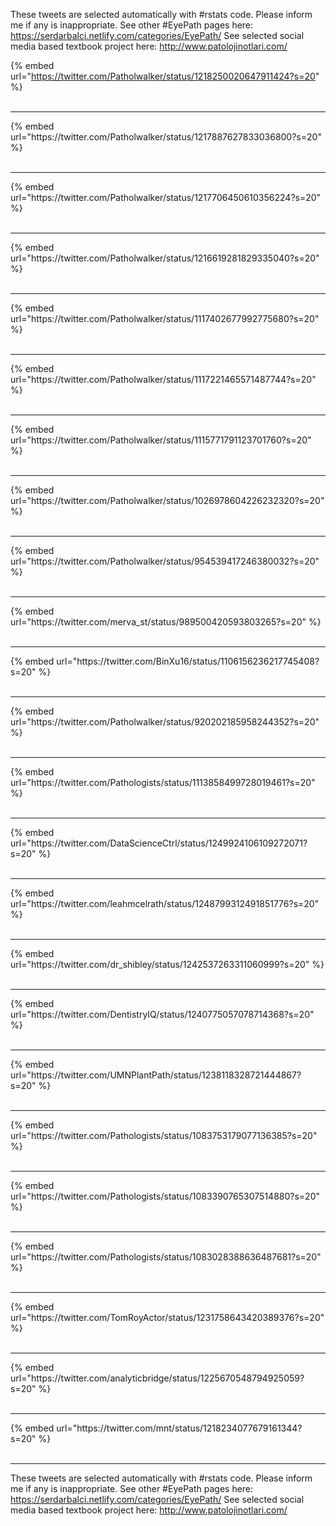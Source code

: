 

These tweets are selected automatically with #rstats code. Please inform me if any is inappropriate.
See other #EyePath pages here: https://serdarbalci.netlify.com/categories/EyePath/ 
See selected social media based textbook project here: http://www.patolojinotlari.com/

{% embed url="https://twitter.com/Patholwalker/status/1218250020647911424?s=20" %}<br>
<br>
<hr>
{% embed url="https://twitter.com/Patholwalker/status/1217887627833036800?s=20" %}<br>
<br>
<hr>
{% embed url="https://twitter.com/Patholwalker/status/1217706450610356224?s=20" %}<br>
<br>
<hr>
{% embed url="https://twitter.com/Patholwalker/status/1216619281829335040?s=20" %}<br>
<br>
<hr>
{% embed url="https://twitter.com/Patholwalker/status/1117402677992775680?s=20" %}<br>
<br>
<hr>
{% embed url="https://twitter.com/Patholwalker/status/1117221465571487744?s=20" %}<br>
<br>
<hr>
{% embed url="https://twitter.com/Patholwalker/status/1115771791123701760?s=20" %}<br>
<br>
<hr>
{% embed url="https://twitter.com/Patholwalker/status/1026978604226232320?s=20" %}<br>
<br>
<hr>
{% embed url="https://twitter.com/Patholwalker/status/954539417246380032?s=20" %}<br>
<br>
<hr>
{% embed url="https://twitter.com/merva_st/status/989500420593803265?s=20" %}<br>
<br>
<hr>
{% embed url="https://twitter.com/BinXu16/status/1106156236217745408?s=20" %}<br>
<br>
<hr>
{% embed url="https://twitter.com/Patholwalker/status/920202185958244352?s=20" %}<br>
<br>
<hr>
{% embed url="https://twitter.com/Pathologists/status/1113858499728019461?s=20" %}<br>
<br>
<hr>
{% embed url="https://twitter.com/DataScienceCtrl/status/1249924106109272071?s=20" %}<br>
<br>
<hr>
{% embed url="https://twitter.com/leahmcelrath/status/1248799312491851776?s=20" %}<br>
<br>
<hr>
{% embed url="https://twitter.com/dr_shibley/status/1242537263311060999?s=20" %}<br>
<br>
<hr>
{% embed url="https://twitter.com/DentistryIQ/status/1240775057078714368?s=20" %}<br>
<br>
<hr>
{% embed url="https://twitter.com/UMNPlantPath/status/1238118328721444867?s=20" %}<br>
<br>
<hr>
{% embed url="https://twitter.com/Pathologists/status/1083753179077136385?s=20" %}<br>
<br>
<hr>
{% embed url="https://twitter.com/Pathologists/status/1083390765307514880?s=20" %}<br>
<br>
<hr>
{% embed url="https://twitter.com/Pathologists/status/1083028388636487681?s=20" %}<br>
<br>
<hr>
{% embed url="https://twitter.com/TomRoyActor/status/1231758643420389376?s=20" %}<br>
<br>
<hr>
{% embed url="https://twitter.com/analyticbridge/status/1225670548794925059?s=20" %}<br>
<br>
<hr>
{% embed url="https://twitter.com/mnt/status/1218234077679161344?s=20" %}<br>
<br>
<hr>


These tweets are selected automatically with #rstats code. Please inform me if any is inappropriate.
See other #EyePath pages here: https://serdarbalci.netlify.com/categories/EyePath/ 
See selected social media based textbook project here: http://www.patolojinotlari.com/
